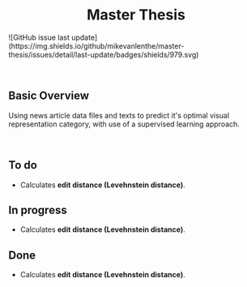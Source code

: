 <h1 align="center">Master Thesis</h1>
![GitHub issue last update](https://img.shields.io/github/mikevanlenthe/master-thesis/issues/detail/last-update/badges/shields/979.svg)

&nbsp;&nbsp;&nbsp;&nbsp;&nbsp;&nbsp;&nbsp;&nbsp;&nbsp;&nbsp;&nbsp;&nbsp;&nbsp;&nbsp;&nbsp;&nbsp;&nbsp;

## Basic Overview

Using news article data files and texts to predict it's optimal visual representation category, with use of a supervised learning approach. 

<br>

## To do
* Calculates **edit distance (Levehnstein distance)**.

## In progress
* Calculates **edit distance (Levehnstein distance)**.

## Done
* Calculates **edit distance (Levehnstein distance)**.
